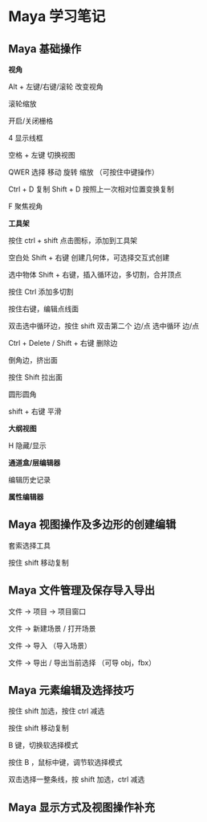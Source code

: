 # Maya 学习笔记

## Maya 基础操作

**视角**

Alt + 左键/右键/滚轮 改变视角

滚轮缩放

开启/关闭栅格

4 显示线框

空格 + 左键 切换视图

 QWER  选择 移动 旋转 缩放 （可按住中键操作）

Ctrl + D 复制	Shift + D 按照上一次相对位置变换复制

F 聚焦视角



**工具架**

按住 ctrl + shift 点击图标，添加到工具架

空白处 Shift + 右键 创建几何体，可选择交互式创建

选中物体 Shift + 右键，插入循环边，多切割，合并顶点

按住 Ctrl 添加多切割

按住右键，编辑点线面

双击选中循环边，按住 shift 双击第二个 边/点 选中循环 边/点

Ctrl + Delete / Shift + 右键 删除边

倒角边，挤出面

按住 Shift 拉出面

圆形圆角

shift + 右键 平滑



**大纲视图**

H 隐藏/显示



**通道盒/层编辑器**

编辑历史记录



**属性编辑器**



## Maya 视图操作及多边形的创建编辑

套索选择工具

按住 shift 移动复制

## Maya 文件管理及保存导入导出

文件 -> 项目 -> 项目窗口

文件 -> 新建场景 / 打开场景

文件 -> 导入 （导入场景）

文件 -> 导出 / 导出当前选择 （可导 obj，fbx）

## Maya 元素编辑及选择技巧

按住 shift 加选，按住 ctrl 减选

按住 shift 移动复制

B 键，切换软选择模式

按住 B ，鼠标中键，调节软选择模式

双击选择一整条线，按 shift 加选，ctrl 减选

## Maya 显示方式及视图操作补充

